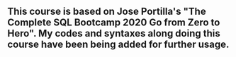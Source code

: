 ## This course is based on Jose Portilla's "The Complete SQL Bootcamp 2020 Go from Zero to Hero". My codes and syntaxes along doing this course have been being added for further usage.
